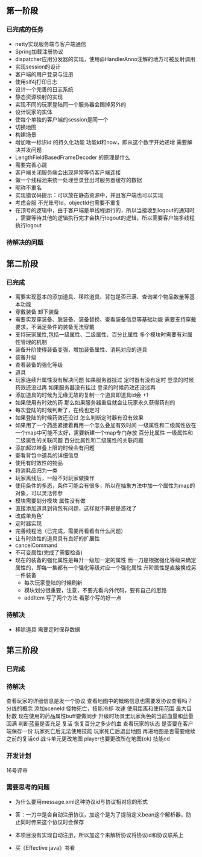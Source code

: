 ## 第一阶段
### 已完成的任务
* netty实现服务端与客户端通信
* Spring加载注册协议
* dispatcher应用分发器的实现，使用@HandlerAnno注解的地方可被反射调用
* 实现session的设计
* 客户端的用户登录与注册
* 使用slf4j打印日志
* 设计一个完善的日志系统
* 静态资源映射的实现
* 实现不同的玩家登陆同一个服务器会踢掉另外的
* 设计玩家的实体
* 使每个单独的客户端的session是同一个
* 切换地图
* 构建场景
* 增加唯一标识id 的持久化功能 功能id和now，即从这个数字开始递增 需要解决并发问题
* LengthFieldBasedFrameDecoder 的原理是什么
* 需要完善心跳
* 客户端关闭服务端会出现异常等待客户端连接
* 做一个线程池来统一处理登录登出时服务器缓存的数据
* 昵称不重名
* 实现错误码提示：可以放在静态资源中，并且客户端也可以实现
* 考虑合服 不光账号Id，objectId也需要不重复
* 在顶号的逻辑中，由于客户端是单线程运行的，所以当接收到logout的通知时
，需要等待其他的逻辑执行完才会执行logout的逻辑，所以需要客户端多线程执行logout

### 待解决的问题

## 第二阶段
### 已完成
* 需要实现基本的添加道具、移除道具、背包是否已满、查询某个物品数量等基本功能
* 穿戴装备 卸下装备
* 需要实现穿装备、脱装备、装备替换、查看装备信息等基础功能
  需要支持穿戴要求，不满足条件的装备无法穿戴
* 支持玩家属性,包括一级属性、二级属性、百分比属性
    多个模块时需要有对属性管理的机制
* 装备升阶使得装备变强，增加装备属性、消耗对应的道具
* 装备升级
* 查看装备的强化等级
* 道具
* 玩家连续升属性没有解决问题
如果服务器挂过 定时器有没有定时
登录的时候药效还没过再
如果服务器没有挂过
登录的时候药效还没过再
* 添加道具的时候为无缘无故的复制一个道具即道具id会 +1
* 如果使用有时效的药 那么如果服务器重启就会让玩家永久获得药剂的
* 每次登陆的时候判断了，在线也定时
* 如果登陆的时候药效还没过 怎么判断定时器有没有效果
* 如果用了一个药品紧接着再用一个怎么叠加有效时间
  一级属性和二级属性放在一个map中可能不太好，需要新建一个map专门存放 百分比属性
  一级属性和二级属性的关联问题
  百分比属性和二级属性的关联问题
* 添加超过堆叠上限的时候会有问题
* 查看背包中道具的详细信息
* 使用有时效性的物品
* 将消耗品归为一类
* 玩家离线后，一般不对玩家做操作
* 使用条件的多态，条件可能会有很多，所以在抽象方法中加一个属性为map的对象，可以灵活传参
* 模块需要划分模块 属性没有做
* 直接添加道具到背包有问题，这样就不算是是游戏了
* 改成单角色'
* 定时器实现
* 完善线程池（已完成，需要再看看有什么问题）
* 让有时效性的道具具有良好的扩展性
* cancelCommand
* 不可变属性(完成了需要检查)
* 现在的装备的强化属性是每升一级加一定的属性  而一刀是根据强化等级来确定属性的，即每一集都有一个强化等级对应一个强化属性
  升阶属性是直接换成另一件装备
  * 每次玩家登陆的时候刷新
  * 模块划分很重要，注意，不要光看内外代码，要有自己的思路
  * addItem 写了两个方法 看那个写的好一点

### 待解决
* 移除道具
需要定时保存数据



## 第三阶段
### 已完成
   
### 待解决
查看玩家的详细信息是发一个协议
查看地图中的概略信息也需要发协议查看吗？
分线的概念
添加sceneId
怪物死亡，技能冷却
攻速
使用距离和使用范围
最大目标数
现在使用的药品属性buff要做同步
升级时场景里玩家角色的当前血量和蓝量回满
判断蓝量是否充足
复活 恢复百分之多少的血
查看玩家的状态 是否要在客户端保存一份
玩家死亡后无法使用技能
玩家死亡后退出地图 再进地图是否需要继续之前的复活cd
战斗单元更改地图 player也要更改所在地图(ok)
技能cd

### 开发计划
16号评审


### 需要思考的问题
* 为什么要用message.xml这种协议id与协议相对应的形式
* 答：一刀中是会自动注册协议，加这个是为了提前定义bean这个解析器，防止同时传来这个协议时会保存
* 本项目没有实现自动注册，所以加这个来解析协议将协议id和协议联系上

* 买《Effective java》书看

